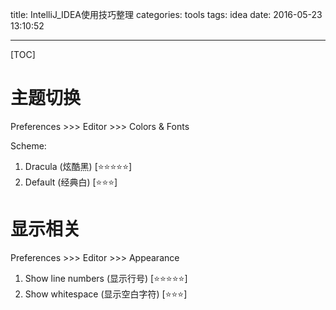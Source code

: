 title: IntelliJ_IDEA使用技巧整理
categories: tools
tags: idea
date: 2016-05-23 13:10:52

---

<!--head-->

[TOC]

# 主题切换

Preferences >>> Editor >>> Colors & Fonts

Scheme:

1. Dracula (炫酷黑) [⭐️⭐️⭐️⭐️⭐️]
2. Default (经典白) [⭐️⭐️⭐️]

# 显示相关

Preferences >>> Editor >>> Appearance

1. Show line numbers (显示行号) [⭐️⭐️⭐️⭐️⭐️]
2. Show whitespace (显示空白字符) [⭐️⭐️⭐️]

<!--more-->



<!--body-->

